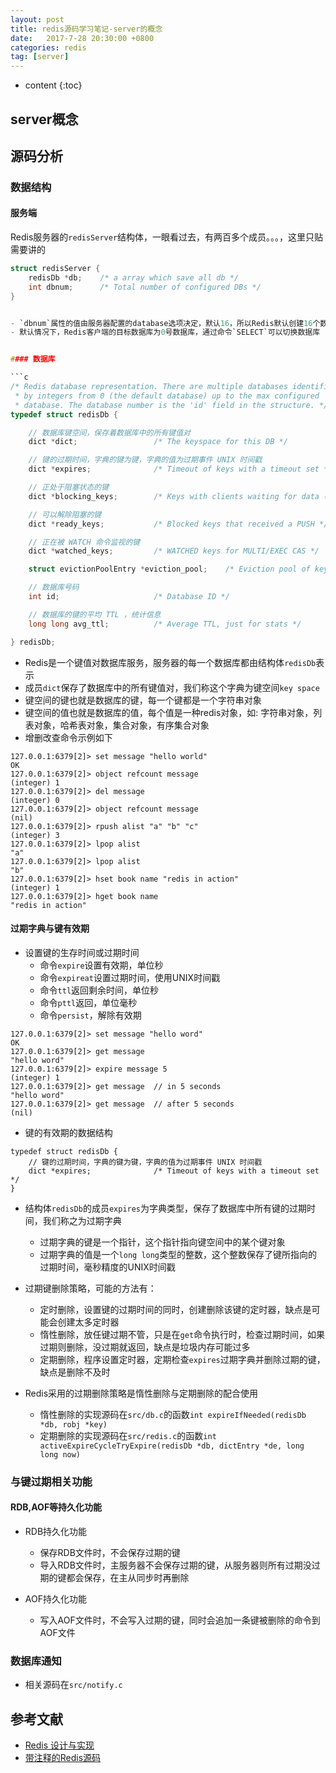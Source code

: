 ```yaml
---
layout: post
title: redis源码学习笔记-server的概念
date:   2017-7-28 20:30:00 +0800
categories: redis 
tag: [server]
---
```



* content
{:toc}

## server概念

## 源码分析

### 数据结构

#### 服务端

Redis服务器的`redisServer`结构体，一眼看过去，有两百多个成员。。。，这里只贴需要讲的

```c
struct redisServer {
    redisDb *db;    /* a array which save all db */                
    int dbnum;      /* Total number of configured DBs */
}
```

```c

- `dbnum`属性的值由服务器配置的database选项决定，默认16，所以Redis默认创建16个数据库，也就是`db`数组有16个元素
- 默认情况下，Redis客户端的目标数据库为0号数据库，通过命令`SELECT`可以切换数据库


#### 数据库

```c
/* Redis database representation. There are multiple databases identified
 * by integers from 0 (the default database) up to the max configured
 * database. The database number is the 'id' field in the structure. */
typedef struct redisDb {

    // 数据库键空间，保存着数据库中的所有键值对
    dict *dict;                 /* The keyspace for this DB */

    // 键的过期时间，字典的键为键，字典的值为过期事件 UNIX 时间戳
    dict *expires;              /* Timeout of keys with a timeout set */

    // 正处于阻塞状态的键
    dict *blocking_keys;        /* Keys with clients waiting for data (BLPOP) */

    // 可以解除阻塞的键
    dict *ready_keys;           /* Blocked keys that received a PUSH */

    // 正在被 WATCH 命令监视的键
    dict *watched_keys;         /* WATCHED keys for MULTI/EXEC CAS */

    struct evictionPoolEntry *eviction_pool;    /* Eviction pool of keys */

    // 数据库号码
    int id;                     /* Database ID */

    // 数据库的键的平均 TTL ，统计信息
    long long avg_ttl;          /* Average TTL, just for stats */

} redisDb;
```

- Redis是一个键值对数据库服务，服务器的每一个数据库都由结构体`redisDb`表示
- 成员`dict`保存了数据库中的所有键值对，我们称这个字典为键空间`key space`
- 键空间的键也就是数据库的键，每一个键都是一个字符串对象
- 键空间的值也就是数据库的值，每个值是一种redis对象，如: 字符串对象，列表对象，哈希表对象，集合对象，有序集合对象
- 增删改查命令示例如下

```
127.0.0.1:6379[2]> set message "hello world"
OK
127.0.0.1:6379[2]> object refcount message
(integer) 1
127.0.0.1:6379[2]> del message
(integer) 0
127.0.0.1:6379[2]> object refcount message
(nil)
127.0.0.1:6379[2]> rpush alist "a" "b" "c"
(integer) 3
127.0.0.1:6379[2]> lpop alist
"a"
127.0.0.1:6379[2]> lpop alist
"b"
127.0.0.1:6379[2]> hset book name "redis in action"
(integer) 1
127.0.0.1:6379[2]> hget book name
"redis in action"
```

#### 过期字典与键有效期

- 设置键的生存时间或过期时间
    + 命令`expire`设置有效期，单位秒
    + 命令`expireat`设置过期时间，使用UNIX时间戳
    + 命令`ttl`返回剩余时间，单位秒
    + 命令`pttl`返回，单位毫秒
    + 命令`persist`，解除有效期

```
127.0.0.1:6379[2]> set message "hello word"
OK
127.0.0.1:6379[2]> get message
"hello word"
127.0.0.1:6379[2]> expire message 5
(integer) 1
127.0.0.1:6379[2]> get message  // in 5 seconds
"hello word"
127.0.0.1:6379[2]> get message  // after 5 seconds
(nil)
```

- 键的有效期的数据结构

```
typedef struct redisDb {
    // 键的过期时间，字典的键为键，字典的值为过期事件 UNIX 时间戳
    dict *expires;              /* Timeout of keys with a timeout set */
}
```

- 结构体`redisDb`的成员`expires`为字典类型，保存了数据库中所有键的过期时间，我们称之为过期字典
    + 过期字典的键是一个指针，这个指针指向键空间中的某个键对象
    + 过期字典的值是一个`long long`类型的整数，这个整数保存了键所指向的过期时间，毫秒精度的UNIX时间戳

- 过期键删除策略，可能的方法有：
    + 定时删除，设置键的过期时间的同时，创建删除该键的定时器，缺点是可能会创建太多定时器
    + 惰性删除，放任键过期不管，只是在`get`命令执行时，检查过期时间，如果过期则删除，没过期就返回，缺点是垃圾内存可能过多
    + 定期删除，程序设置定时器，定期检查`expires`过期字典并删除过期的键，缺点是删除不及时

- Redis采用的过期删除策略是惰性删除与定期删除的配合使用
    + 惰性删除的实现源码在`src/db.c`的函数`int expireIfNeeded(redisDb *db, robj *key)`
    + 定期删除的实现源码在`src/redis.c`的函数`int activeExpireCycleTryExpire(redisDb *db, dictEntry *de, long long now)`


### 与键过期相关功能

#### RDB,AOF等持久化功能

- RDB持久化功能
    + 保存RDB文件时，不会保存过期的键
    + 导入RDB文件时，主服务器不会保存过期的键，从服务器则所有过期没过期的键都会保存，在主从同步时再删除

- AOF持久化功能
    + 写入AOF文件时，不会写入过期的键，同时会追加一条键被删除的命令到AOF文件



### 数据库通知

- 相关源码在`src/notify.c`



## 参考文献

- [Redis 设计与实现](http://redisbook.com/)
- [带注释的Redis源码](https://github.com/huangz1990/redis-3.0-annotated)